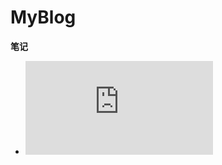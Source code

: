 # MyBlog

**笔记**

- ![Java Virtual Machine](https://github.com/ZQ0815/MyBlog/tree/master/Java%20Virtual%20Machine/Java虚拟机内存结构.md)

